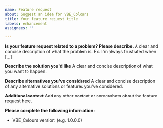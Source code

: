 ```yaml
---
name: Feature request
about: Suggest an idea for VBE_Colours
title: Your feature request title
labels: enhancement
assignees: ''

---
```


**Is your feature request related to a problem? Please describe.**
A clear and concise description of what the problem is. Ex. I'm always frustrated when [...]

**Describe the solution you'd like**
A clear and concise description of what you want to happen.

**Describe alternatives you've considered**
A clear and concise description of any alternative solutions or features you've considered.

**Additional context**
Add any other context or screenshots about the feature request here.

**Please complete the following information:**
 - VBE_Colours version: (e.g. 1.0.0.0)
